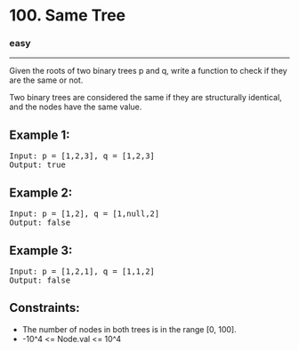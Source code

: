 # 100. Same Tree

### easy

---

Given the roots of two binary trees p and q, write a function to check if they are the same or not.

Two binary trees are considered the same if they are structurally identical, and the nodes have the same value.

## Example 1:

<pre>
Input: p = [1,2,3], q = [1,2,3]
Output: true
</pre>

## Example 2:

<pre>
Input: p = [1,2], q = [1,null,2]
Output: false
</pre>

## Example 3:

<pre>
Input: p = [1,2,1], q = [1,1,2]
Output: false
</pre>

## Constraints:

- The number of nodes in both trees is in the range [0, 100].
- -10^4 <= Node.val <= 10^4
